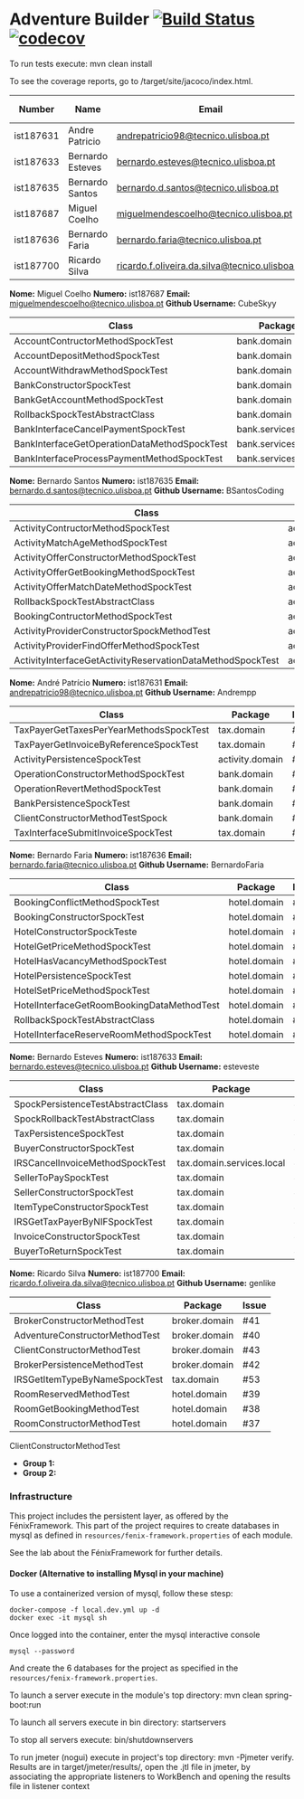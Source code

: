 # Adventure Builder [![Build Status](https://travis-ci.com/tecnico-softeng/prototype-2018.svg?token=fJ1UzWxWjpuNcHWPhqjT&branch=master)](https://travis-ci.com/tecnico-softeng/prototype-2018) [![codecov](https://codecov.io/gh/tecnico-softeng/prototype-2018/branch/master/graph/badge.svg?token=OPjXGqoNEm)](https://codecov.io/gh/tecnico-softeng/prototype-2018)


To run tests execute: mvn clean install

To see the coverage reports, go to <module name>/target/site/jacoco/index.html.


| Number    | Name             | Email                                          | GitHub Username | Group |
| --------- | ---------------- | ---------------------------------------------- | --------------- | ----- |
| ist187631 | Andre Patricio   | andrepatricio98@tecnico.ulisboa.pt             | Andrempp        | 1     |
| ist187633 | Bernardo Esteves | bernardo.esteves@tecnico.ulisboa.pt            | esteveste       | 1     |
| ist187635 | Bernardo Santos  | bernardo.d.santos@tecnico.ulisboa.pt           | BSantosCoding   | 1     |
| ist187687 | Miguel Coelho    | miguelmendescoelho@tecnico.ulisboa.pt          | CubeSkyy        | 2     |
| ist187636 | Bernardo Faria   | bernardo.faria@tecnico.ulisboa.pt              | BernardoFaria   | 2     |
| ist187700 | Ricardo Silva    | ricardo.f.oliveira.da.silva@tecnico.ulisboa.pt | genlike         | 2     |


**Nome:** Miguel Coelho **Numero:** ist187687 **Email:** miguelmendescoelho@tecnico.ulisboa.pt  **Github Username:** CubeSkyy

| Class                                        | Package             | Issue |
| -------------------------------------------- | ------------------- | ----- |
| AccountContructorMethodSpockTest             | bank.domain         | #13   |
| AccountDepositMethodSpockTest                | bank.domain         | #14   |
| AccountWithdrawMethodSpockTest               | bank.domain         | #15   |
| BankConstructorSpockTest                     | bank.domain         | #16   |
| BankGetAccountMethodSpockTest                | bank.domain         | #17   |
| RollbackSpockTestAbstractClass               | bank.domain         | #22   |
| BankInterfaceCancelPaymentSpockTest          | bank.services.local | #19   |
| BankInterfaceGetOperationDataMethodSpockTest | bank.services.local | #20   |
| BankInterfaceProcessPaymentMethodSpockTest   | bank.services.local | #21   |

**Nome:** Bernardo Santos **Numero:** ist187635 **Email:** bernardo.d.santos@tecnico.ulisboa.pt  **Github Username:** BSantosCoding

| Class                                                      | Package                 | Issue |
| ---------------------------------------------------------- | ----------------------- | ----- |
| ActivityContructorMethodSpockTest                          | activity.domain         | #1    |
| ActivityMatchAgeMethodSpockTest                            | activity.domain         | #3    |
| ActivityOfferConstructorMethodSpockTest                    | activity.domain         | #4    |
| ActivityOfferGetBookingMethodSpockTest                     | activity.domain         | #5    |
| ActivityOfferMatchDateMethodSpockTest                      | activity.domain         | #6    |
| RollbackSpockTestAbstractClass                             | activity.domain         | #2    |
| BookingContructorMethodSpockTest                           | activity.domain         | #12   |
| ActivityProviderConstructorSpockMethodTest                 | activity.domain         | #10   |
| ActivityProviderFindOfferMethodSpockTest                   | activity.domain         | #11   |
| ActivityInterfaceGetActivityReservationDataMethodSpockTest | activity.services.local | #8    |

**Nome:** André Patrício **Numero:** ist187631 **Email:** andrepatricio98@tecnico.ulisboa.pt  **Github Username:** Andrempp

| Class                                   | Package         | Issue |
| --------------------------------------- | --------------- | ----- |
| TaxPayerGetTaxesPerYearMethodsSpockTest | tax.domain      | #57   |
| TaxPayerGetInvoiceByReferenceSpockTest  | tax.domain      | #55   |
| ActivityPersistenceSpockTest            | activity.domain | #9    |
| OperationConstructorMethodSpockTest     | bank.domain     | #45   |
| OperationRevertMethodSpockTest          | bank.domain     | #46   |
| BankPersistenceSpockTest                | bank.domain     | #23   |
| ClientConstructorMethodTestSpock        | bank.domain     | #44   |
| TaxInterfaceSubmitInvoiceSpockTest      | tax.domain      | #56   |

**Nome:** Bernardo Faria **Numero:** ist187636 **Email:** bernardo.faria@tecnico.ulisboa.pt  **Github Username:** BernardoFaria

| Class                                      | Package      | Issue |
| ------------------------------------------ | ------------ | ----- |
| BookingConflictMethodSpockTest             | hotel.domain | #29   |
| BookingConstructorSpockTest                | hotel.domain | #30   |
| HotelConstructorSpockTeste                 | hotel.domain | #31   |
| HotelGetPriceMethodSpockTest               | hotel.domain | #32   |
| HotelHasVacancyMethodSpockTest             | hotel.domain | #33   |
| HotelPersistenceSpockTest                  | hotel.domain | #34   |
| HotelSetPriceMethodSpockTest               | hotel.domain | #35   |
| HotelInterfaceGetRoomBookingDataMethodTest | hotel.domain | #58   |
| RollbackSpockTestAbstractClass             | hotel.domain | #36   |
| HotelInterfaceReserveRoomMethodSpockTest   | hotel.domain | #59   |

**Nome:** Bernardo Esteves **Numero:** ist187633 **Email:** bernardo.esteves@tecnico.ulisboa.pt  **Github Username:** esteveste

| Class                             | Package                   | Issue |
| --------------------------------- | ------------------------- | ----- |
| SpockPersistenceTestAbstractClass | tax.domain                | #28   |
| SpockRollbackTestAbstractClass    | tax.domain                | #27   |
| TaxPersistenceSpockTest           | tax.domain                | #26   |
| BuyerConstructorSpockTest         | tax.domain                | #25   |
| IRSCancelInvoiceMethodSpockTest   | tax.domain.services.local | #24   |
| SellerToPaySpockTest              | tax.domain                | #48   |
| SellerConstructorSpockTest        | tax.domain                | #49   |
| ItemTypeConstructorSpockTest      | tax.domain                | #50   |
| IRSGetTaxPayerByNIFSpockTest      | tax.domain                | #51   |
| InvoiceConstructorSpockTest       | tax.domain                | #52   |
| BuyerToReturnSpockTest            | tax.domain                | #54   |

**Nome:** Ricardo Silva **Numero:** ist187700 **Email:** ricardo.f.oliveira.da.silva@tecnico.ulisboa.pt  **Github Username:** genlike

|   Class                                                    |          Package      | Issue |  
| ---------------------------------------------------------- | --------------------- | ----- |
| BrokerConstructorMethodTest                                |broker.domain          | #41   |
| AdventureConstructorMethodTest                             |broker.domain          | #40   |
| ClientConstructorMethodTest                                |broker.domain          | #43   |
| BrokerPersistenceMethodTest                                |broker.domain          | #42   |
| IRSGetItemTypeByNameSpockTest                              |tax.domain             | #53   |
| RoomReservedMethodTest                                     |hotel.domain           | #39   |
| RoomGetBookingMethodTest                                   |hotel.domain           | #38   |
| RoomConstructorMethodTest                                  |hotel.domain           | #37   |


ClientConstructorMethodTest


- **Group 1:**
- **Group 2:**

### Infrastructure

This project includes the persistent layer, as offered by the FénixFramework.
This part of the project requires to create databases in mysql as defined in `resources/fenix-framework.properties` of each module.

See the lab about the FénixFramework for further details.

#### Docker (Alternative to installing Mysql in your machine)

To use a containerized version of mysql, follow these stesp:

```
docker-compose -f local.dev.yml up -d
docker exec -it mysql sh
```

Once logged into the container, enter the mysql interactive console

```
mysql --password
```

And create the 6 databases for the project as specified in
the `resources/fenix-framework.properties`.

To launch a server execute in the module's top directory: mvn clean spring-boot:run

To launch all servers execute in bin directory: startservers

To stop all servers execute: bin/shutdownservers

To run jmeter (nogui) execute in project's top directory: mvn -Pjmeter verify. Results are in target/jmeter/results/, open the .jtl file in jmeter, by associating the appropriate listeners to WorkBench and opening the results file in listener context
